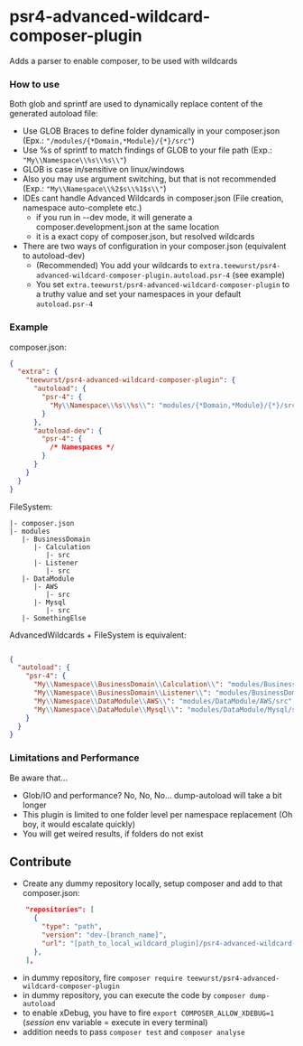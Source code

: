 # psr4-advanced-wildcard-composer-plugin
Adds a parser to enable composer, to be used with wildcards

### How to use

Both glob and sprintf are used to dynamically replace content of the generated autoload file:

- Use GLOB Braces to define folder dynamically in your composer.json (Epx.: `"/modules/{*Domain,*Module}/{*}/src"`)
- Use %s of sprintf to match findings of GLOB to your file path (Exp.: `"My\\Namespace\\%s\\%s\\"`)
- GLOB is case in/sensitive on linux/windows
- Also you may use argument switching, but that is not recommended (Exp.: `"My\\Namespace\\%2$s\\%1$s\\"`)
- IDEs cant handle Advanced Wildcards in composer.json (File creation, namespace auto-complete etc.)
    - if you run in --dev mode, it will generate a composer.development.json at the same location
    - it is a exact copy of composer.json, but resolved wildcards
- There are two ways of configuration in your composer.json (equivalent to autoload-dev)
    - (Recommended) You add your wildcards to ``extra.teewurst/psr4-advanced-wildcard-composer-plugin.autoload.psr-4`` (see example)
    - You set ``extra.teewurst/psr4-advanced-wildcard-composer-plugin`` to a truthy value and set your namespaces in your default ``autoload.psr-4``

### Example

composer.json:

````json
{
  "extra": {
    "teewurst/psr4-advanced-wildcard-composer-plugin": {
      "autoload": {
        "psr-4": {
          "My\\Namespace\\%s\\%s\\": "modules/{*Domain,*Module}/{*}/src"
        }
      },
      "autoload-dev": {
        "psr-4": {
          /* Namespaces */
        }
      }
    }
  }
}
````

FileSystem:

`````
|- composer.json
|- modules
   |- BusinessDomain
      |- Calculation
         |- src
      |- Listener
         |- src
   |- DataModule
      |- AWS
         |- src
      |- Mysql
         |- src
   |- SomethingElse
`````

AdvancedWildcards + FileSystem is equivalent:

````json

{
  "autoload": {
    "psr-4": {
      "My\\Namespace\\BusinessDomain\\Calculation\\": "modules/BusinessDomain/Calculation/src",
      "My\\Namespace\\BusinessDomain\\Listener\\": "modules/BusinessDomain/Listener/src",
      "My\\Namespace\\DataModule\\AWS\\": "modules/DataModule/AWS/src",
      "My\\Namespace\\DataModule\\Mysql\\": "modules/DataModule/Mysql/src"
    }
  }
}
````

### Limitations and Performance

Be aware that...

- Glob/IO and performance? No, No, No... dump-autoload will take a bit longer
- This plugin is limited to one folder level per namespace replacement (Oh boy, it would escalate quickly)
- You will get weired results, if folders do not exist 

## Contribute

- Create any dummy repository locally, setup composer and add to that composer.json:

````json
    "repositories": [
      {
        "type": "path",
        "version": "dev-[branch_name]",
        "url": "[path_to_local_wildcard_plugin]/psr4-advanced-wildcard-composer-plugin"
      },
    ],
````
- in dummy repository, fire `composer require teewurst/psr4-advanced-wildcard-composer-plugin`
- in dummy repository, you can execute the code by `composer dump-autoload`
- to enable xDebug, you have to fire `export COMPOSER_ALLOW_XDEBUG=1` (*session* env variable = execute in every terminal)
- addition needs to pass `composer test` and `composer analyse`
